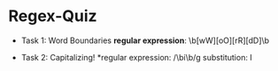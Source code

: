 # Regex-Quiz

- Task 1: Word Boundaries
 **regular expression**: \b[wW][oO][rR][dD]\b

- Task 2: Capitalizing!
*regular expression: /\bi\b/g
substitution: I

